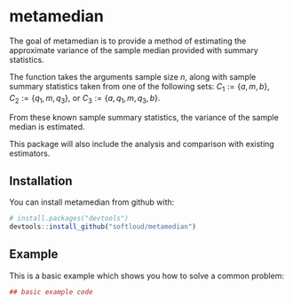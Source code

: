 
<!-- README.md is generated from README.Rmd. Please edit that file -->
metamedian
==========

The goal of metamedian is to provide a method of estimating the approximate variance of the sample median provided with summary statistics.

The function takes the arguments sample size *n*, along with sample summary statistics taken from one of the following sets: *C*<sub>1</sub> := {*a*, *m*, *b*}, *C*<sub>2</sub> := {*q*<sub>1</sub>, *m*, *q*<sub>3</sub>}, or *C*<sub>3</sub> := {*a*, *q*<sub>1</sub>, *m*, *q*<sub>3</sub>, *b*}.

From these known sample summary statistics, the variance of the sample median is estimated.

This package will also include the analysis and comparison with existing estimators.

Installation
------------

You can install metamedian from github with:

``` r
# install.packages("devtools")
devtools::install_github("softloud/metamedian")
```

Example
-------

This is a basic example which shows you how to solve a common problem:

``` r
## basic example code
```
